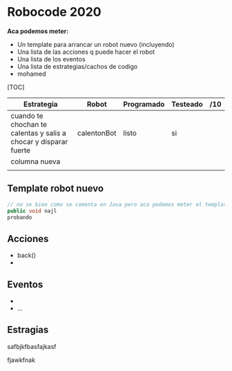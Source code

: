 # Robocode 2020

**Aca podemos meter:**

- Un template para arrancar un robot nuevo (incluyendo)
- Una lista de las acciones q puede hacer el robot
- Una lista de los eventos
- Una lista de estrategias/cachos de codigo
- mohamed



[TOC]

| Estrategia                                                   | Robot       | Programado | Testeado | /10  |
| ------------------------------------------------------------ | ----------- | ---------- | -------- | ---- |
| cuando te chochan te calentas y salis a chocar y disparar fuerte | calentonBot | listo      | si       |      |
| columna nueva                                                |             |            |          |      |
|                                                              |             |            |          |      |



## Template robot nuevo

```java
// no se bien como se comenta en Java pero aca podemos meter el template
public void najl
probando


```



## Acciones

- back()
- 



## Eventos

- 
- ...



## Estragias

safbjkfbasfajkasf

fjawkfnak



